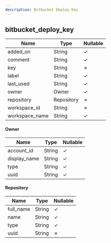 ```yaml
---
description: Bitbucket Deploy Key
---
```

bitbucket_deploy_key
--------------------

| **Name**       | **Type**   | **Nullable** |
| -------------- | ---------- | ------------ |
| added_on       | String     | &check;      |
| comment        | String     | &check;      |
| key            | String     | &cross;      |
| label          | String     | &check;      |
| last_used      | String     | &check;      |
| owner          | Owner      | &check;      |
| repository     | Repository | &cross;      |
| workspace_id   | String     | &cross;      |
| workspace_name | String     | &check;      |

#### Owner
| **Name**     | **Type** | **Nullable** |
| ------------ | -------- | ------------ |
| account_id   | String   | &check;      |
| display_name | String   | &check;      |
| type         | String   | &check;      |
| uuid         | String   | &check;      |

#### Repository
| **Name**  | **Type** | **Nullable** |
| --------- | -------- | ------------ |
| full_name | String   | &check;      |
| name      | String   | &check;      |
| type      | String   | &check;      |
| uuid      | String   | &cross;      |
